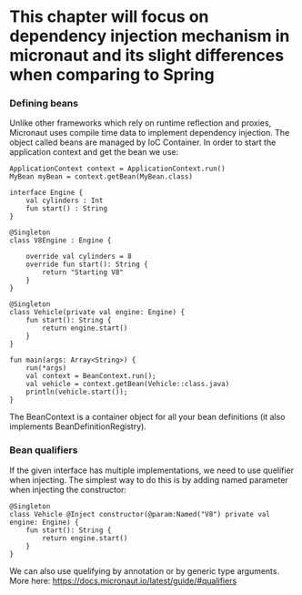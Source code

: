 # This chapter will focus on dependency injection mechanism in micronaut and its slight differences when comparing to Spring
### Defining beans

Unlike other frameworks which rely on runtime reflection and proxies, Micronaut uses compile time data to implement dependency injection.
The object called beans are managed by IoC Container. In order to start the application context and get the bean we use:
```
ApplicationContext context = ApplicationContext.run()
MyBean myBean = context.getBean(MyBean.class)
```

```
interface Engine {
    val cylinders : Int
    fun start() : String
}

@Singleton
class V8Engine : Engine {

    override val cylinders = 8
    override fun start(): String {
        return "Starting V8"
    }
}

@Singleton
class Vehicle(private val engine: Engine) {
    fun start(): String {
        return engine.start()
    }
}
```
```
fun main(args: Array<String>) {
	run(*args)
	val context = BeanContext.run();
	val vehicle = context.getBean(Vehicle::class.java)
	println(vehicle.start());
}

```
The BeanContext is a container object for all your bean definitions (it also implements BeanDefinitionRegistry).
### Bean qualifiers
If the given interface has multiple implementations, we need to use quelifier when injecting.
The simplest way to do this is by adding named parameter when injecting the constructor:
```
@Singleton
class Vehicle @Inject constructor(@param:Named("V8") private val engine: Engine) {
    fun start(): String {
        return engine.start()
    }
}
```
We can also use quelifying by annotation or by generic type arguments. More here: https://docs.micronaut.io/latest/guide/#qualifiers
